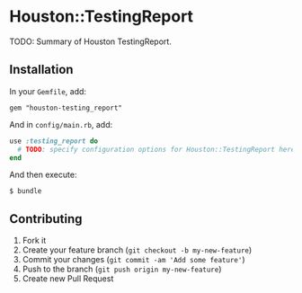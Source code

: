 # Houston::TestingReport

TODO: Summary of Houston TestingReport.


## Installation

In your `Gemfile`, add:

    gem "houston-testing_report"

And in `config/main.rb`, add:

```ruby
use :testing_report do
  # TODO: specify configuration options for Houston::TestingReport here
end
```

And then execute:

    $ bundle


## Contributing

1. Fork it
2. Create your feature branch (`git checkout -b my-new-feature`)
3. Commit your changes (`git commit -am 'Add some feature'`)
4. Push to the branch (`git push origin my-new-feature`)
5. Create new Pull Request
